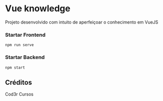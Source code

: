 # Vue knowledge
Projeto desenvolvido com intuito de aperfeiçoar o conhecimento em VueJS

### Startar Frontend 
`npm run serve`

### Startar Backend
`npm start`

## Créditos
Cod3r Cursos
